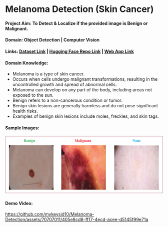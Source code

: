 # Melanoma Detection (Skin Cancer)

#### Project Aim: To Detect & Localize if the provided image is Benign or Malignant.

#### Domain: Object Detection | Computer Vision 

#### Links: [Dataset Link](https://drive.google.com/file/d/1tco9WTg0yZ6-Y0tQ5pFPR4vAzZ63Yd9d/view?usp=drive_link)  |  [Hugging Face Repo Link](https://huggingface.co/spaces/mykeysid10/melanoma-detection/tree/main)   |  [Web App Link](https://huggingface.co/spaces/mykeysid10/melanoma-detection)

#### Domain Knowledge:

- Melanoma is a type of skin cancer.
- Occurs when cells undergo malignant transformations, resulting in the uncontrolled growth and spread of abnormal cells.
- Melanoma can develop on any part of the body, including areas not exposed to the sun.
- Benign refers to a non-cancerous condition or tumor.
- Benign skin lesions are generally harmless and do not pose significant health risks.
- Examples of benign skin lesions include moles, freckles, and skin tags.

#### Sample Images:

![Domain Knowledge](https://github.com/mykeysid10/Melanoma-Detection/blob/main/sample%20images/domain_knowledge.png)

#### Demo Video:

https://github.com/mykeysid10/Melanoma-Detection/assets/70707011/405e8cd8-ff17-4ecd-acee-d5145f99e71a
